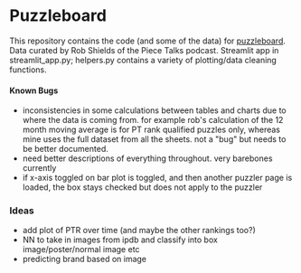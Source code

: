 # Puzzleboard
This repository contains the code (and some of the data) for [puzzleboard](https://puzzleboard.streamlit.app/). Data curated by Rob Shields of the Piece Talks podcast. Streamlit app in streamlit_app.py; helpers.py contains a variety of plotting/data cleaning functions.

#### Known Bugs
- inconsistencies in some calculations between tables and charts due to where the data is coming from. for example rob's calculation of the 12 month moving average is for PT rank qualified puzzles only, whereas mine uses the full dataset from all the sheets. not a "bug" but needs to be better documented.
- need better descriptions of everything throughout. very barebones currently
- if x-axis toggled on bar plot is toggled, and then another puzzler page is loaded, the box stays checked but does not apply to the puzzler

### Ideas
- add plot of PTR over time (and maybe the other rankings too?)
- NN to take in images from ipdb and classify into box image/poster/normal image etc
- predicting brand based on image
